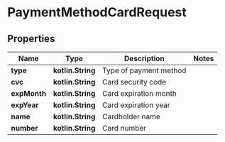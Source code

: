 
# PaymentMethodCardRequest

## Properties
Name | Type | Description | Notes
------------ | ------------- | ------------- | -------------
**type** | **kotlin.String** | Type of payment method | 
**cvc** | **kotlin.String** | Card security code | 
**expMonth** | **kotlin.String** | Card expiration month | 
**expYear** | **kotlin.String** | Card expiration year | 
**name** | **kotlin.String** | Cardholder name | 
**number** | **kotlin.String** | Card number | 



